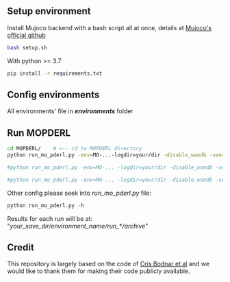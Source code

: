 ## Setup environment
Install Mujoco backend with a bash script all at once, details at [Mujoco's official github](https://github.com/openai/mujoco-py) 
```bash
bash setup.sh
```

With python >= 3.7
```bash
pip install -r requirements.txt
```
## Config environments
All environments' file in ***environments*** folder

## Run MOPDERL
<!-- All bash script for running is in **bash** folder. (Ex: MO-Swimmer-v2 environment):
**Check bash before running**
**Correct example see Swimmer environment**
```bash
bash ./bash/swimmerv2.py
```
Digging into the bash file: -->
```bash
cd MOPDERL/    # <-- cd to MOPDERL directory
python run_mo_pderl.py -env=MO-...-logdir=your/dir -disable_wandb -seed=123 -boundary_only -save_ckpt=0   # <-- Run

#python run_mo_pderl.py -env=MO-... -logdir=your/dir -disable_wandb -seed=987263145 -boundary_only -save_ckpt=0 -checkpoint # <-- Continue running latest run after disconnected

#python run_mo_pderl.py -env=MO-... -logdir=your/dir -disable_wandb -seed=987263145 -boundary_only -save_ckpt=0  -checkpoint -checkpoint_id=10 # <-- Continue running specific run after disconnected
```

Other config please seek into *run_mo_pderl.py* file:  
```python
python run_mo_pderl.py -h
```
<!-- ## Run PGMORL (Skip)
For example, running MO-Swimmer-v2 environment:
```python
cd PGMORL
python scrips/swimmer-v2.py --pgmorl --savedir=../result/PGMORL/MO-Swimmer-v2
``` -->

Results for each run will be at: "*your_save_dir/environment_name/run_***/archive*"


## Credit
This repository is largely based on the code of [Cris Bodnar et al](https://github.com/crisbodnar/pderl) and we would like to thank them for making their code publicly available.
